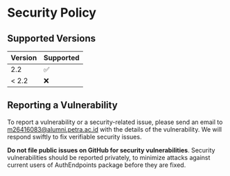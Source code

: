 # Security Policy

## Supported Versions

| Version | Supported          |
| ------- | ------------------ |
| 2.2  | :white_check_mark: |
| < 2.2 | :x:                |

## Reporting a Vulnerability

To report a vulnerability or a security-related issue, please send an email to m26416083@alumni.petra.ac.id with the details of the vulnerability. We will respond swiftly to fix verifiable security issues.

**Do not file public issues on GitHub for security vulnerabilities**. Security vulnerabilities should be reported privately, to minimize attacks against current users of AuthEndpoints package before they are fixed.
